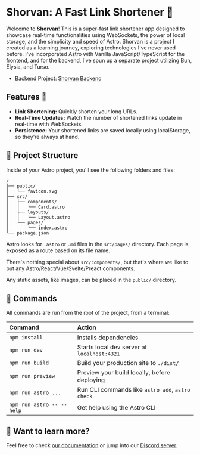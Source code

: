 # Shorvan: A Fast Link Shortener 🚀

Welcome to **Shorvan**! This is a super-fast link shortener app designed to showcase real-time functionalities using WebSockets, the power of local storage, and the simplicity and speed of Astro. Shorvan is a project I created as a learning journey, exploring technologies I've never used before. I've incorporated Astro with Vanilla JavaScript/TypeScript for the frontend, and for the backend, I've spun up a separate project utilizing Bun, Elysia, and Turso.

- Backend Project: [Shorvan Backend](enlace)

## Features 🌟

- **Link Shortening:** Quickly shorten your long URLs.
- **Real-Time Updates:** Watch the number of shortened links update in real-time with WebSockets.
- **Persistence:** Your shortened links are saved locally using localStorage, so they're always at hand.

## 🚀 Project Structure

Inside of your Astro project, you'll see the following folders and files:

```text
/
├── public/
│   └── favicon.svg
├── src/
│   ├── components/
│   │   └── Card.astro
│   ├── layouts/
│   │   └── Layout.astro
│   └── pages/
│       └── index.astro
└── package.json
```

Astro looks for `.astro` or `.md` files in the `src/pages/` directory. Each page is exposed as a route based on its file name.

There's nothing special about `src/components/`, but that's where we like to put any Astro/React/Vue/Svelte/Preact components.

Any static assets, like images, can be placed in the `public/` directory.

## 🧞 Commands

All commands are run from the root of the project, from a terminal:

| Command                   | Action                                           |
| :------------------------ | :----------------------------------------------- |
| `npm install`             | Installs dependencies                            |
| `npm run dev`             | Starts local dev server at `localhost:4321`      |
| `npm run build`           | Build your production site to `./dist/`          |
| `npm run preview`         | Preview your build locally, before deploying     |
| `npm run astro ...`       | Run CLI commands like `astro add`, `astro check` |
| `npm run astro -- --help` | Get help using the Astro CLI                     |

## 👀 Want to learn more?

Feel free to check [our documentation](https://docs.astro.build) or jump into our [Discord server](https://astro.build/chat).
